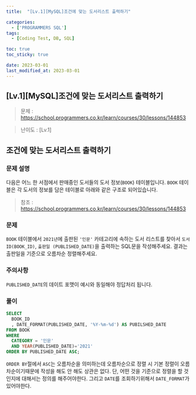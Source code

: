 ```yaml
---
title:  "[Lv.1][MySQL]조건에 맞는 도서리스트 출력하기" 

categories:
  - ['PROGRAMMERS SQL']
tags:
  - [Coding Test, DB, SQL]

toc: true
toc_sticky: true

date: 2023-03-01
last_modified_at: 2023-03-01
---
```

[Lv.1][MySQL]조건에 맞는 도서리스트 출력하기
---
> 문제 : <https://school.programmers.co.kr/learn/courses/30/lessons/144853>

> 난이도 : [Lv.1]
  
## 조건에 맞는 도서리스트 출력하기

### 문제 설명

다음은 어느 한 서점에서 판매중인 도서들의 도서 정보(`BOOK`) 테이블입니다.
`BOOK` 테이블은 각 도서의 정보를 담은 테이블로 아래와 같은 구조로 되어있습니다.
> 참조 : <https://school.programmers.co.kr/learn/courses/30/lessons/144853>

### 문제

`BOOK` 테이블에서 `2021년`에 출판된 `'인문'` 카테고리에 속하는 도서 리스트를 찾아서 `도서 ID(BOOK_ID)`, `출판일 (PUBLISHED_DATE)`을 출력하는 SQL문을 작성해주세요.
결과는 출판일을 기준으로 오름차순 정렬해주세요.

### 주의사항

`PUBLISHED_DATE`의 데이트 포맷이 예시와 동일해야 정답처리 됩니다.

### 풀이

```sql
SELECT
  BOOK_ID
  , DATE_FORMAT(PUBLISHED_DATE, '%Y-%m-%d') AS PUBILSHED_DATE
FROM BOOK
WHERE 
  CATEGORY = '인문'
  AND YEAR(PUBLISHED_DATE)='2021'
ORDER BY PUBLISHED_DATE ASC;
```

`ORDER BY`절에서 `ASC`는 오름차순을 의미하는데 오름차순으로 정렬 시 기본 정렬이 오름차순이기때문에 작성을 해도 안 해도 상관은 없다. 단, 어떤 것을 기준으로 정렬을 할 것인지에 대해서는 정의를 해주어야한다. 그리고 `DATE`를 조회하기위해서 `DATE_FORMAT`가 있어야한다.
